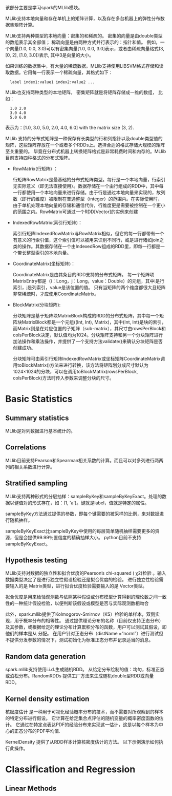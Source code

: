 该部分主要是学习spark的MLlib模块。

MLlib支持本地向量和存在单机上的矩阵计算，以及存在多台机器上的弹性分布数据集矩阵计算。

MLlib支持两种类型的本地向量：密集的和稀疏的。
密集的向量是由double类型的数组表示其全部值；
稀疏向量是由两种方式并行表示的：指针和值。
例如，一个向量(1.0, 0.0, 3.0)可以有密集向量[1.0, 0.0, 3.0]表示，或者由稀疏向量格式(3, [0, 2], [1.0, 3.0])表示, 其中3是向量的大小。

如果训练的数据集中，有大量的稀疏数据。MLlib支持使用LIBSVM格式存储和读取数据。它用每一行表示一个稀疏向量，其格式如下：
   
      label index1:value1 index2:value2 ...

MLlib也支持两种类型的本地矩阵，
密集矩阵就是将矩阵存储成一维的数组，
比如：

      1.0 2.0
      3.0 4.0
      5.0 6.0
 
表示为：[1.0, 3.0, 5.0, 2.0, 4.0, 6.0] with the matrix size (3, 2).


MLlib 支持的分布式矩阵是一种保存有长类型的行和列指针以及double类型值的矩阵，这些矩阵存放在一个或者多个RDDs上。选择合适的格式存储大规模的矩阵至关重要的。
毕竟在分布式机器上转换矩阵格式是非常耗费时间和内存的。MLlib目前支持四种格式的分布式矩阵。

-  RowMatrix(行矩阵) ：

   行矩阵RowMatrix是最基础的分布式矩阵类型。每行是一个本地向量，行索引无实际意义（即无法直接使用）。数据存储在一个由行组成的RDD中，其中每一行都使用一个本地向量来进行存储。由于行是通过本地向量来实现的，故列数（即行的维度）被限制在普通整型（integer）的范围内。在实际使用时，由于单机处理本地向量的存储和通信代价，行维度更是需要被控制在一个更小的范围之内。RowMatrix可通过一个RDD[Vector]的实例来创建
   
-  IndexedRowMatrix(索引行矩阵)：

   索引行矩阵IndexedRowMatrix与RowMatrix相似，但它的每一行都带有一个有意义的行索引值，这个索引值可以被用来识别不同行，或是进行诸如join之类的操作。其数据存储在一个由IndexedRow组成的RDD里，即每一行都是一个带长整型索引的本地向量。

-  CoordinateMatrix(坐标矩阵)：

   CoordinateMatrix是由其条目的RDD支持的分布式矩阵。 每一个矩阵项MatrixEntry都是（i：Long，j：Long，value：Double）的元组，其中i是行索引，j是列索引，value是该位置的值。 只有当矩阵的两个维度都很大且矩阵非常稀疏时，才应使用CoordinateMatrix。


-  BlockMatrix(分块矩阵):
   
   分块矩阵是基于矩阵块MatrixBlock构成的RDD的分布式矩阵，其中每一个矩阵块MatrixBlock都是一个元组((Int, Int), Matrix)，其中(Int, Int)是块的索引，而Matrix则是在对应位置的子矩阵（sub-matrix），其尺寸由rowsPerBlock和colsPerBlock决定，默认值均为1024。分块矩阵支持和另一个分块矩阵进行加法操作和乘法操作，并提供了一个支持方法validate()来确认分块矩阵是否创建成功。

   分块矩阵可由索引行矩阵IndexedRowMatrix或坐标矩阵CoordinateMatrix调用toBlockMatrix()方法来进行转换，该方法将矩阵划分成尺寸默认为1024×1024的分块，可以在调用toBlockMatrix(rowsPerBlock, colsPerBlock)方法时传入参数来调整分块的尺寸。
    

# Basic Statistics

## Summary statistics
MLlib是对列数据进行基本统计的。

## Correlations
MLlib目前支持Pearson和Spearman相关系数的计算。而且可以对多列进行两两列的相关系数进行计算。

## Stratified sampling
MLlib支持两种形式的分层抽样：sampleByKey和sampleByKeyExact。处理的数据以健值对的形式存在，如：(1, 'a')。键就是label，值就是特定的属性。

sampleByKey方法通过提供的参数，即每个键需要的被采样的比例，来对数据进行随机抽样。

sampleByKeyExact比sampleByKey中使用的每层简单随机抽样需要更多的资源，但是会提供99.99％置信度的精确抽样大小。 python目前不支持sampleByKeyExact。

## Hypothesis testing
MLlib支持对数据的独立性和拟合优度的Pearson’s chi-squared ( χ2)检验 。输入数据类型决定了是进行独立性假设检验还是拟合优度的检验。
进行独立性检验需要输入的是 Matrix类型，进行拟合优度检验需要输入的是 Vector类型。

拟合优度是用来检验观测数与依照某种假设或分布模型计算得到的理论数之间一致性的一种统计假设检验，以便判断该假设或模型是否与实际观测数相吻合

此外，spark.mllib提供了Kolmogorov-Smirnov（KS）检验的单样本，双侧实现，用于概率分布的相等性。 通过提供理论分布的名称（目前仅支持正态分布）及其参数，或根据给定的理论分布计算累积分布的函数，用户可以测试其假设，即他们的样本是从 分配。 在用户针对正态分布（distName =“norm”）进行测试但不提供分发参数的情况下，测试初始化为标准正态分布并记录适当的消息。

## Random data generation
spark.mllib支持使用i.i.d.生成随机RDD。 从给定分布绘制的值：均匀，标准正态或泊松分布。RandomRDDs 提供工厂方法来生成随机double型RDD或向量RDD。 

## Kernel density estimation
核密度估计  是一种用于可视化经验概率分布的技术，而不需要对所观察到的样本的特定分布进行假设。 它计算在给定集合点评估的随机变量的概率密度函数的估计。 它通过在特定点表达PDF的经验分布来实现这一估计，这是以每个样本为中心的正态分布的PDF平均值.

KernelDensity 提供了从RDD样本计算核密度估计的方法。 以下示例演示如何执行此操作。


# Classification and Regression
## Linear Methods






